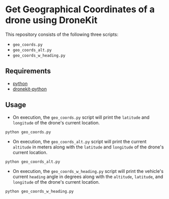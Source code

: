 # Get Geographical Coordinates of a drone using DroneKit

This repository consists of the following three scripts:
- `geo_coords.py`
- `geo_coords_alt.py`
- `geo_coords_w_heading.py`

## Requirements
- [python](https://www.python.org/)
- [dronekit-python](https://github.com/dronekit/dronekit-python)

## Usage
- On execution, the `geo_coords.py` script will print the `latitude` and `longitude` of the drone's current location.

```terminal
python geo_coords.py
```

- On execution, the `geo_coords_alt.py` script will print the current `altitude` in meters along with the `latitude` and `longitude` of the drone's current location.

```terminal
python geo_coords_alt.py
```

- On execution, the `geo_coords_w_heading.py` script will print the vehicle's current `heading` angle in degrees along with the `altitude`, `latitude`, and `longitude` of the drone's current location.

```terminal
python geo_coords_w_heading.py
```
